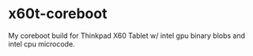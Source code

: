 # x60t-coreboot
My coreboot build for Thinkpad X60 Tablet w/ intel gpu binary blobs and intel cpu microcode. 
